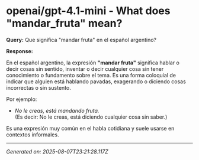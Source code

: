 # openai/gpt-4.1-mini - What does "mandar_fruta" mean?

**Query:** Que significa "mandar fruta" en el español argentino?



**Response:**

En el español argentino, la expresión **"mandar fruta"** significa hablar o decir cosas sin sentido, inventar o decir cualquier cosa sin tener conocimiento o fundamento sobre el tema. Es una forma coloquial de indicar que alguien está hablando pavadas, exagerando o diciendo cosas incorrectas o sin sustento.

Por ejemplo:
- *No le creas, está mandando fruta.*  
(Es decir: No le creas, está diciendo cualquier cosa sin saber.)

Es una expresión muy común en el habla cotidiana y suele usarse en contextos informales.

---
*Generated on: 2025-08-07T23:21:28.117Z*
